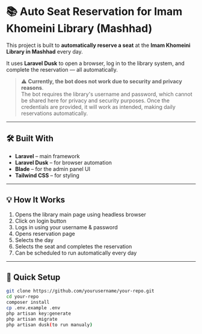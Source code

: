 # 📚 Auto Seat Reservation for Imam Khomeini Library (Mashhad)

This project is built to **automatically reserve a seat** at the **Imam Khomeini Library in Mashhad** every day.

It uses **Laravel Dusk** to open a browser, log in to the library system, and complete the reservation — all automatically.

> ⚠️ **Currently, the bot does not work due to security and privacy reasons**.  
> The bot requires the library's username and password, which cannot be shared here for privacy and security purposes. Once the credentials are provided, it will work as intended, making daily reservations automatically.


---

## 🛠️ Built With

- **Laravel** – main framework
- **Laravel Dusk** – for browser automation
- **Blade** – for the admin panel UI
- **Tailwind CSS** – for styling

---


## 💡 How It Works

1. Opens the library main page using headless browser
2. Click on login button 
3. Logs in using your username & password
4. Opens reservation page
5. Selects the day
6. Selects the seat and completes the reservation  
7. Can be scheduled to run automatically every day

---

## 🚀 Quick Setup

```bash
git clone https://github.com/yourusername/your-repo.git
cd your-repo
composer install
cp .env.example .env
php artisan key:generate
php artisan migrate
php artisan dusk(to run manualy)

